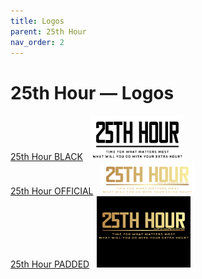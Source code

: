```yaml
---
title: Logos
parent: 25th Hour
nav_order: 2
---
```


# 25th Hour — Logos

[25th Hour BLACK](/assets/25th-hour/logos/25th-hour-BLACK.png)&nbsp;&nbsp;
<img style="height: auto; width:150px;" src="/assets/25th-hour/logos/25th-hour-BLACK.png" />
<br />
[25th Hour OFFICIAL](/assets/25th-hour/logos/25th-hour-OFFICIAL.png)&nbsp;&nbsp;
<img style="height: auto; width:150px;" src="/assets/25th-hour/logos/25th-hour-OFFICIAL.png" />
<br />
[25th Hour PADDED](/assets/25th-hour/logos/25th-hour-PADDED.png)&nbsp;&nbsp;
<img style="height: auto; width:150px;" src="/assets/25th-hour/logos/25th-hour-PADDED.png" />
<br />
